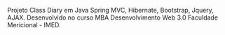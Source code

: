 Projeto Class Diary em Java Spring MVC, Hibernate, Bootstrap, Jquery, AJAX.
Desenvolvido no curso MBA Desenvolvimento Web 3.0
Faculdade Mericional - IMED.